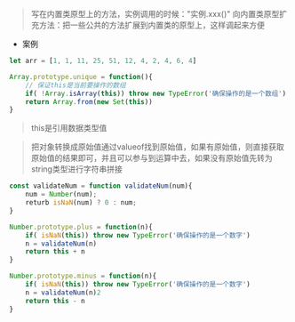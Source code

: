 >写在内置类原型上的方法，实例调用的时候："实例.xxx()"
>向内置类原型扩充方法：把一些公共的方法扩展到内置类的原型上，这样调起来方便
+ 案例
```javascript
let arr = [1, 1, 11, 25, 51, 12, 4, 2, 4, 6, 4]

Array.prototype.unique = function(){
    // 保证this是当前要操作的数组
    if( !Array.isArray(this)) throw new TypeError('确保操作的是一个数组')
    return Array.from(new Set(this))
}
```

>this是引用数据类型值

>把对象转换成原始值通过valueof找到原始值，如果有原始值，则直接获取原始值的结果即可，并且可以参与到运算中去，如果没有原始值先转为string类型进行字符串拼接
```javascript
const validateNum = function validateNum(num){
    num = Number(num);
    returb isNaN(num) ? 0 : num;
}

Number.prototype.plus = function(n){
    if( isNaN(this)) throw new TypeError('确保操作的是一个数字')
    n = validateNum(n)
    return this + n
}

Number.prototype.minus = function(n){
    if( isNaN(this)) throw new TypeError('确保操作的是一个数字')
    n = validateNum(n)2
    return this - n
}
```
